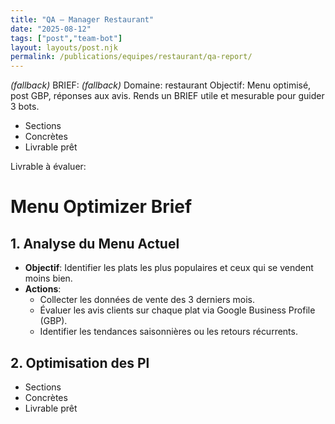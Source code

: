 ```yaml
---
title: "QA — Manager Restaurant"
date: "2025-08-12"
tags: ["post","team-bot"]
layout: layouts/post.njk
permalink: /publications/equipes/restaurant/qa-report/
---
```

*(fallback)* BRIEF:
*(fallback)* Domaine: restaurant
Objectif: Menu optimisé, post GBP, réponses aux avis.
Rends un BRIEF utile et mesurable pour guider 3 bots.

- Sections
- Concrètes
- Livrable prêt

Livrable à évaluer:
# Menu Optimizer Brief

## 1. Analyse du Menu Actuel
- **Objectif**: Identifier les plats les plus populaires et ceux qui se vendent moins bien.
- **Actions**:
  - Collecter les données de vente des 3 derniers mois.
  - Évaluer les avis clients sur chaque plat via Google Business Profile (GBP).
  - Identifier les tendances saisonnières ou les retours récurrents.

## 2. Optimisation des Pl

- Sections
- Concrètes
- Livrable prêt
